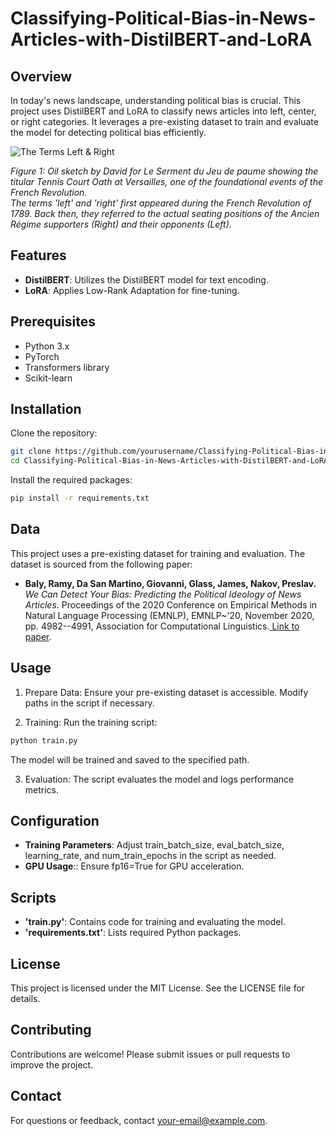 # Classifying-Political-Bias-in-News-Articles-with-DistilBERT-and-LoRA

## Overview

In today's news landscape, understanding political bias is crucial. This project uses DistilBERT and LoRA to classify news articles into left, center, or right categories. It leverages a pre-existing dataset to train and evaluate the model for detecting political bias efficiently.

![The Terms Left & Right](https://github.com/user-attachments/assets/8afb88bb-128f-46ed-98f0-be1f7e9fa467)

*Figure 1: Oil sketch by David for Le Serment du Jeu de paume showing the titular Tennis Court Oath at Versailles, one of the foundational events of the French Revolution.*<br />
*The terms 'left' and 'right' first appeared during the French Revolution of 1789. Back then, they referred to the actual seating positions of the Ancien Régime supporters (Right) and their opponents (Left).*

## Features

- **DistilBERT**: Utilizes the DistilBERT model for text encoding.
- **LoRA**: Applies Low-Rank Adaptation for fine-tuning.

## Prerequisites

- Python 3.x
- PyTorch
- Transformers library
- Scikit-learn

## Installation

Clone the repository:

```bash
git clone https://github.com/yourusername/Classifying-Political-Bias-in-News-Articles-with-DistilBERT-and-LoRA.git
cd Classifying-Political-Bias-in-News-Articles-with-DistilBERT-and-LoRA
```

Install the required packages:

```bash
pip install -r requirements.txt
```
## Data

This project uses a pre-existing dataset for training and evaluation. The dataset is sourced from the following paper:

- **Baly, Ramy, Da San Martino, Giovanni, Glass, James, Nakov, Preslav.** *We Can Detect Your Bias: Predicting the Political Ideology of News Articles*. Proceedings of the 2020 Conference on Empirical Methods in Natural Language Processing (EMNLP), EMNLP~'20, November 2020, pp. 4982--4991, Association for Computational Linguistics.[ Link to paper](https://pages.github.com/).

## Usage

1. Prepare Data: Ensure your pre-existing dataset is accessible. Modify paths in the script if necessary.

2. Training: Run the training script:
```bash
python train.py
```
The model will be trained and saved to the specified path.

3. Evaluation: The script evaluates the model and logs performance metrics.

## Configuration

- **Training Parameters**: Adjust train_batch_size, eval_batch_size, learning_rate, and num_train_epochs in the script as needed.
- **GPU Usage**:: Ensure fp16=True for GPU acceleration.

## Scripts
- **'train.py'**: Contains code for training and evaluating the model.
- **'requirements.txt'**: Lists required Python packages.

## License
This project is licensed under the MIT License. See the LICENSE file for details.

## Contributing
Contributions are welcome! Please submit issues or pull requests to improve the project.

## Contact
For questions or feedback, contact your-email@example.com.
